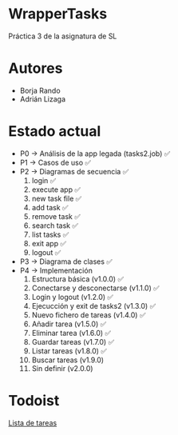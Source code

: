 # WrapperTasks
Práctica 3 de la asignatura de SL

# Autores
- Borja Rando
- Adrián Lizaga

# Estado actual
- P0 -> Análisis de la app legada (tasks2.job) :white_check_mark:
- P1 -> Casos de uso :white_check_mark:
- P2 -> Diagramas de secuencia :white_check_mark:
	1. login :white_check_mark:
	2. execute app :white_check_mark:
	3. new task file :white_check_mark:
	4. add task :white_check_mark:
	5. remove task :white_check_mark:
	6. search task :white_check_mark:
	7. list tasks :white_check_mark:
	8. exit app :white_check_mark:
	9. logout :white_check_mark:
- P3 -> Diagrama de clases :white_check_mark:
- P4 -> Implementación
    1. Estructura básica (v1.0.0) :white_check_mark:
    2. Conectarse y desconectarse (v1.1.0) :white_check_mark:
    3. Login y logout (v1.2.0) :white_check_mark:
    4. Ejecucción y exit de tasks2 (v1.3.0) :white_check_mark:
    5. Nuevo fichero de tareas (v1.4.0) :white_check_mark:
    6. Añadir tarea (v1.5.0) :white_check_mark:
    7. Eliminar tarea (v1.6.0) :white_check_mark:
    8. Guardar tareas (v1.7.0) :white_check_mark:
    9. Listar tareas (v1.8.0) :white_check_mark:
    10. Buscar tareas (v1.9.0)
    11. Sin definir (v2.0.0)
    
# Todoist
[Lista de tareas](https://todoist.com/app/#project%2F2250526740)